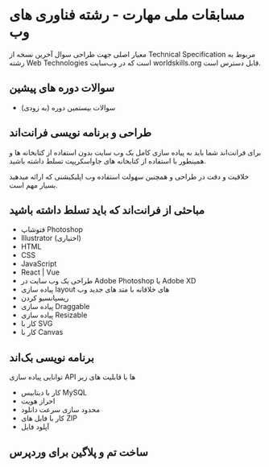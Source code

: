 # مسابقات ملی مهارت - رشته فناوری های وب

معیار اصلی جهت طراحی سوال آخرین نسخه از Technical Specification مربوط به رشته Web Technologies است که در ‌وب‌سایت worldskills.org قابل دسترس است.

## سوالات دوره های پیشین

- سوالات بیستمین دوره (به زودی)

## طراحی و برنامه نویسی فرانت‌اند

برای فرانت‌اند شما باید به پیاده سازی کامل یک وب سایت بدون استفاده از کتابخانه ها و همینطور با استفاده از کتابخانه های جاواسکریپت تسلط داشته باشید.

خلاقیت و دقت در طراحی و همچنین سهولت استفاده وب اپلیکیشنی که ارائه میدهید بسیار مهم است.

## مباحثی از فرانت‌اند که باید تسلط داشته باشید

- فتوشاپ Photoshop
- Illustrator (اختیاری)
- HTML
- CSS
- JavaScript
- React | Vue
- طراحی یک وب سایت در Adobe Photoshop یا Adobe XD
- پیاده سازی layout های خلاقانه با متد های جدید وب
- ریسپانسیو کردن
- پیاده سازی Draggable
- پیاده سازی Resizable
- کار با SVG
- کار با Canvas

## برنامه نویسی بک‌اند

توانایی پیاده سازی API ها با قابلیت های زیر

- کار با دیتابیس MySQL
- احراز هویت
- محدود سازی سرعت دانلود
- کار با فایل های ZIP
- آپلود فایل

## ساخت تم و پلاگین برای وردپرس
